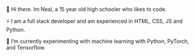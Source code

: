 👋 Hi there. Im Neal, a 15 year old high schooler who likes to code. 

⚡ I am a full stack developer and am experienced in HTML, CSS, JS and Python.

🌱 I’m currently experimenting with machine learning with Python, PyTorch, and Tensorflow.
